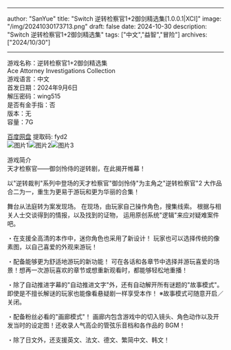
---
author: "SanYue"
title: "Switch 逆转检察官1+2御剑精选集[1.0.0.1|XCI]"
image: "/img/20241030173713.png"
draft: false
date: 2024-10-30
description: "Switch 逆转检察官1+2御剑精选集"
tags: ["中文","益智","冒险"]
archives: ["2024/10/30"]

---

游戏名称：逆转检察官1+2御剑精选集   
Ace Attorney Investigations Collection    
游戏语言：中文  
首发日期：2024年9月6日  
解压密码：wing515  
是否有金手指：否  
版本：无   
容量：7G

[百度网盘](https://pan.baidu.com/s/1KhBKwd-DZylUlVW1S2FXkg) 提取码: fyd2  
![图片1](/img/9fb6fbff5a6.jpg)![图片2](/img/b97ec7a053.jpg)![图片3](/img/4507779cc.jpg)  

游戏简介  
天才检察官——御剑怜侍的逆转剧，在此揭开帷幕！

以"逆转裁判"系列中登场的天才检察官"御剑怜侍"为主角之"逆转检察官"2 大作品合二为一，重生为更易于游玩和更为华丽的合集！

舞台从法庭转为案发现场。
在现场，由玩家自己操作角色，搜集线索。
根据与相关人士交谈得到的情报，以及找到的证物，
运用原创系统"逻辑"来应对疑难案件吧。

・在支援全高清的本作中，迷你角色也采用了新设计！
玩家也可以选择传统的像素图，以自己喜爱的外观来游玩！

・配备能够更为舒适地游玩的新功能！
可在各话和各章节中选择并游玩喜爱的场景！想再一次游玩喜欢的章节或想重新观看时，都能够轻松地重播！


・除了自动推进字幕的"自动推进文字"外，还有自动解开所有谜题的"故事模式"。即使是不擅长解谜的玩家也能像看悬疑剧一样享受本作！
※故事模式可随意开启／关闭。

・配备粉丝必看的"画廊模式"！
画廊内包含游戏中的切入镜头、角色动作以及开发当时的设定图！还收录人气高企的管弦乐音档和各作品的 BGM！

・除了日文外，还支援英文、法文、德文、繁简中文、韩文！
